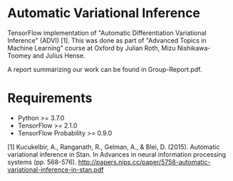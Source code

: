 # Automatic Variational Inference

TensorFlow implementation of "Automatic Differentiation Variational Inference" (ADVI) [1]. This was done as part of "Advanced
Topics in Machine Learning" course at Oxford by Julian Roth, Mizu Nishikawa-Toomey and Julius Hense. 

A report summarizing our work can be found in Group-Report.pdf.

# Requirements
- Python >= 3.7.0
- TensorFlow >= 2.1.0
- TensorFlow Probability >= 0.9.0

[1] Kucukelbir, A., Ranganath, R., Gelman, A., & Blei, D. (2015). Automatic variational inference in Stan. In Advances in neural information processing systems (pp. 568-576).
http://papers.nips.cc/paper/5758-automatic-variational-inference-in-stan.pdf
